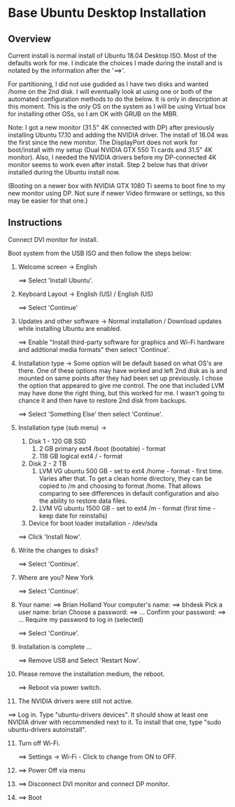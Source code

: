 # Base Ubuntu Desktop Installation

## Overview

Current install is normal install of Ubuntu 18.04 Desktop ISO.
Most of the defaults work for me. I indicate the choices
I made during the install and is notated by the information after the
'==>'.

For partitioning, I did not use gudided as I have two disks and wanted
/home on the 2nd disk.  I will eventually look at using one or both of the
automated configuration methods to do the below.  It is only in description
at this moment.  This is the only OS on the system as I will be using
Virtual box for installing other OSs, so I am OK with GRUB on the MBR.

Note: I got a new monitor (31.5" 4K connected with DP) after previously
installing Ubuntu 17.10 and adding the NVIDIA driver. The install of 18.04 was
the first since the new monitor. The DisplayPort does not work for boot/install
with my setup (Dual NVIDIA GTX 550 Ti cards and 31.5" 4K monitor). Also, I needed
the NVIDIA drivers before my DP-connected 4K monitor seems to work even after
install. Step 2 below has that driver installed during the Ubuntu install now.

(Booting on a newer box with NVIDIA GTX 1080 Ti seems to boot fine to my new
monitor using DP. Not sure if newer Video firmware or settings, so this may
be easier for that one.)

## Instructions

Connect DVI monitor for install.  

Boot system from the USB ISO and then follow the steps below:

1. Welcome screen -> English

   ==> Select 'Install Ubuntu'.

2. Keyboard Layout -> English (US) / English (US)

   ==> Select 'Continue'

3. Updates and other software -> Normal installation / Download updates
   while installing Ubuntu are enabled.
  
   ==> Enable "Install third-party software for graphics and Wi-Fi hardware
   and addtional media formats" then select 'Continue'.

4. Installation type -> Some option will be default based on what OS's are there.
   One of these options may have worked and left 2nd disk
   as is and mounted on same points after they had been set up
   previously.  I chose the option that appeared to give me control.
   The one that included LVM may have done the right thing, but
   this worked for me. I wasn't going to chance it and then
   have to restore 2nd disk from backups.

   ==> Select 'Something Else' then select 'Continue'.

5. Installation type (sub menu) ->
 
   1. Disk 1 - 120 GB SSD
      1. 2 GB primary ext4 /boot (bootable) - format
      2. 118 GB logical ext4 / - format
   2. Disk 2 - 2 TB
      1. LVM VG ubuntu 500 GB - set to ext4 /home -
         format - first time.  Varies after that.
         To get a clean home directory, they can be
         copied to /m and choosing to format /home.
         That allows comparing to see differences in
         default configuration and also the
         ability to restore data files.
      2. LVM VG ubuntu 1500 GB - set to ext4 /m -
         format (first time - keep date for reinstalls)
   3. Device for boot loader installation - /dev/sda
  
   ==> Click 'Install Now'.
   
5. Write the changes to disks?

   ==> Select 'Continue'.

6. Where are you? New York

   ==> Select 'Continue'.

7. Your name: ==> Brian Holland
   Your computer's name: ==> bhdesk
   Pick a user name: brian
   Choose a password: ==> ...
   Confirm your password: ==> ...
   Require my password to log in (selected)
   
   ==> Select 'Continue'.

8. Installation is complete ...

   ==> Remove USB and Select 'Restart Now'.

9. Please remove the installation medium, the reboot.

   ==> Reboot via power switch.

10. The NVIDIA drivers were still not active.

   ==> Log in. Type "ubuntu-drivers devices". It should
   show at least one NVIDIA driver with recommended next
   to it. To install that one, type "sudo ubuntu-drivers
   autoinstall".

11. Turn off Wi-Fi.

    ==> Settings -> Wi-Fi - Click to change from ON to OFF.

12. ==> Power Off via menu

13. ==> Disconnect DVI monitor and connect DP monitor.

14. ==> Boot

